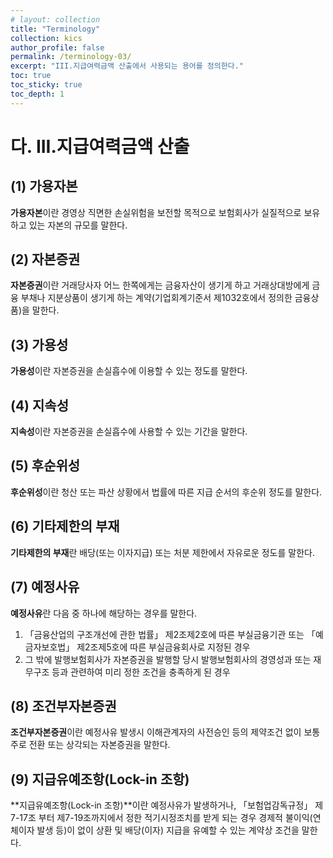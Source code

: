 ```yaml
---
# layout: collection
title: "Terminology"
collection: kics
author_profile: false
permalink: /terminology-03/
excerpt: "III.지급여력금액 산출에서 사용되는 용어를 정의한다."
toc: true
toc_sticky: true
toc_depth: 1
---
```


# 다. III.지급여력금액 산출
## (1) 가용자본
**가용자본**이란 경영상 직면한 손실위험을 보전할 목적으로 보험회사가 실질적으로 보유하고 있는 자본의 규모를 말한다.
## (2) 자본증권
**자본증권**이란 거래당사자 어느 한쪽에게는 금융자산이 생기게 하고 거래상대방에게 금융 부채나 지분상품이 생기게 하는 계약(기업회계기준서 제1032호에서 정의한 금융상품)을 말한다.
## (3) 가용성
**가용성**이란 자본증권을 손실흡수에 이용할 수 있는 정도를 말한다.
## (4) 지속성
**지속성**이란 자본증권을 손실흡수에 사용할 수 있는 기간을 말한다.
## (5) 후순위성
**후순위성**이란 청산 또는 파산 상황에서 법률에 따른 지급 순서의 후순위 정도를 말한다.
## (6) 기타제한의 부재
**기타제한의 부재**란 배당(또는 이자지급) 또는 처분 제한에서 자유로운 정도를 말한다.
## (7) 예정사유
**예정사유**란 다음 중 하나에 해당하는 경우를 말한다.
  1. 「금융산업의 구조개선에 관한 법률」 제2조제2호에 따른 부실금융기관 또는 「예금자보호법」 제2조제5호에 따른 부실금융회사로 지정된 경우
  2. 그 밖에 발행보험회사가 자본증권을 발행할 당시 발행보험회사의 경영성과 또는 재무구조 등과 관련하여 미리 정한 조건을 충족하게 된 경우

## (8) 조건부자본증권
**조건부자본증권**이란 예정사유 발생시 이해관계자의 사전승인 등의 제약조건 없이 보통주로 전환 또는 상각되는 자본증권을 말한다.


## (9) 지급유예조항(Lock-in 조항)
**지급유예조항(Lock-in 조항)**이란 예정사유가 발생하거나, 「보험업감독규정」 제7-17조 부터 제7-19조까지에서 정한 적기시정조치를 받게 되는 경우 경제적 불이익(연체이자 발생 등)이 없이 상환 및 배당(이자) 지급을 유예할 수 있는 계약상 조건을 말한다.
